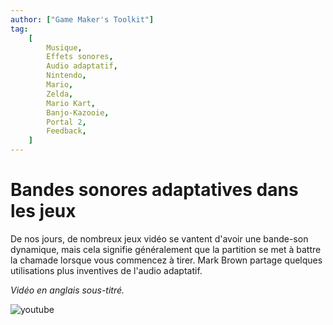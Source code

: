 ```yaml
---
author: ["Game Maker's Toolkit"]
tag:
    [
        Musique,
        Effets sonores,
        Audio adaptatif,
        Nintendo,
        Mario,
        Zelda,
        Mario Kart,
        Banjo-Kazooie,
        Portal 2,
        Feedback,
    ]
---
```


# Bandes sonores adaptatives dans les jeux

De nos jours, de nombreux jeux vidéo se vantent d'avoir une bande-son dynamique, mais cela signifie généralement que la partition se met à battre la chamade lorsque vous commencez à tirer. Mark Brown partage quelques utilisations plus inventives de l'audio adaptatif.

_Vidéo en anglais sous-titré._

![youtube](https://www.youtube.com/watch?v=b0gvM4q2hdI&hl=fr&cc_lang_pref=fr&cc=1)
